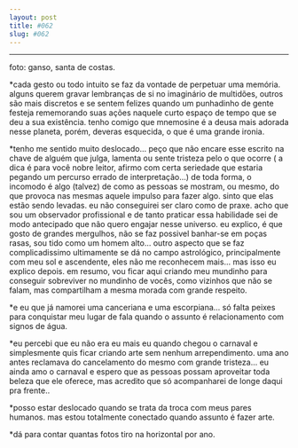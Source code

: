 ```yaml
---
layout: post
title: #062
slug: #062
---
```

---
<p class="description" style="text-align: justify;">
foto: ganso, santa de costas.

*cada gesto ou todo intuito se faz da vontade de perpetuar uma memória. alguns querem gravar lembranças de si no imaginário de multidões, outros são mais discretos e se sentem felizes quando um punhadinho de gente festeja rememorando suas ações naquele curto espaço de tempo que se deu a sua existência. tenho comigo que mnemosine é a deusa mais adorada nesse planeta, porém, deveras esquecida, o que é uma grande ironia. 

*tenho me sentido muito deslocado... peço que não encare esse escrito na chave de alguém que julga, lamenta ou sente tristeza pelo o que ocorre ( a dica é para você nobre leitor, afirmo com certa seriedade que estaria pegando um percurso errado de interpretação...) de toda forma, o incomodo é algo (talvez) de como as pessoas se mostram, ou mesmo, do que provoca nas mesmas aquele impulso para fazer algo. sinto que elas estão sendo levadas. eu não conseguirei ser claro como de praxe. acho que sou um observador profissional e de tanto praticar essa habilidade sei de modo antecipado que não quero engajar nesse universo. eu explico, é que gosto de grandes mergulhos, não se faz possivel banhar-se em poças rasas, sou tido como um homem alto... outro aspecto que se faz complicadissimo ultimamente se dá no campo astrológico, principalmente com meu sol e ascendente, eles não me reconhecem mais... mas isso eu explico depois. em resumo, vou ficar aqui criando meu mundinho para conseguir sobreviver no mundinho de vocês, como vizinhos que não se falam, mas compartilham a mesma morada com grande respeito.

*e eu que já namorei uma canceriana e uma escorpiana... só falta peixes para conquistar meu lugar de fala quando o assunto é relacionamento com signos de água.

*eu percebi que eu não era eu mais eu quando chegou o carnaval e simplesmente quis ficar criando arte sem nenhum arrependimento. uma ano antes reclamava do cancelamento do mesmo com grande tristeza... eu ainda amo o carnaval e espero que as pessoas possam aproveitar toda beleza que ele oferece, mas acredito que só acompanharei de longe daqui pra frente..

*posso estar deslocado quando se trata da troca com meus pares humanos. mas estou totalmente conectado quando assunto é fazer arte.

*dá para contar quantas fotos tiro na horizontal por ano.
